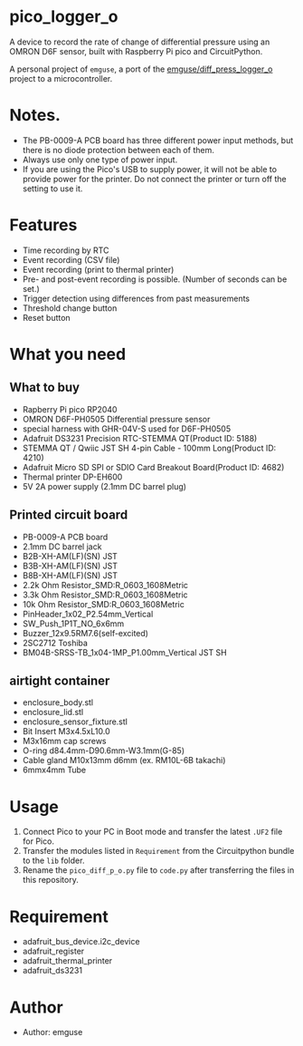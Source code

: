 # pico_logger_o

A device to record the rate of change of differential pressure using an OMRON D6F sensor, built with Raspberry Pi pico and CircuitPython.

A personal project of `emguse`, a port of the [emguse/diff_press_logger_o](https://github.com/emguse/diff_press_logger_o) project to a microcontroller.

# Notes.
- The PB-0009-A PCB board has three different power input methods, but there is no diode protection between each of them.
- Always use only one type of power input.
- If you are using the Pico's USB to supply power, it will not be able to provide power for the printer. Do not connect the printer or turn off the setting to use it.

# Features
- Time recording by RTC
- Event recording (CSV file)
- Event recording (print to thermal printer)
- Pre- and post-event recording is possible. (Number of seconds can be set.)
- Trigger detection using differences from past measurements
- Threshold change button
- Reset button

# What you need

## What to buy
- Rapberry Pi pico RP2040
- OMRON D6F-PH0505 Differential pressure sensor
- special harness with GHR-04V-S used for D6F-PH0505
- Adafruit DS3231 Precision RTC-STEMMA QT(Product ID: 5188)
- STEMMA QT / Qwiic JST SH 4-pin Cable - 100mm Long(Product ID: 4210)
- Adafruit Micro SD SPI or SDIO Card Breakout Board(Product ID: 4682)
- Thermal printer DP-EH600
- 5V 2A power supply (2.1mm DC barrel plug)

## Printed circuit board
- PB-0009-A PCB board
- 2.1mm DC barrel jack
- B2B-XH-AM(LF)(SN) JST
- B3B-XH-AM(LF)(SN) JST
- B8B-XH-AM(LF)(SN) JST
- 2.2k Ohm Resistor_SMD:R_0603_1608Metric
- 3.3k Ohm Resistor_SMD:R_0603_1608Metric
- 10k Ohm Resistor_SMD:R_0603_1608Metric
- PinHeader_1x02_P2.54mm_Vertical
- SW_Push_1P1T_NO_6x6mm
- Buzzer_12x9.5RM7.6(self-excited)
- 2SC2712 Toshiba
- BM04B-SRSS-TB_1x04-1MP_P1.00mm_Vertical JST SH

## airtight container
- enclosure_body.stl
- enclosure_lid.stl
- enclosure_sensor_fixture.stl
- Bit Insert M3x4.5xL10.0
- M3x16mm cap screws
- O-ring d84.4mm-D90.6mm-W3.1mm(G-85)
- Cable gland M10x13mm d6mm (ex. RM10L-6B takachi)
- 6mmx4mm Tube

# Usage

1. Connect Pico to your PC in Boot mode and transfer the latest `.UF2` file for Pico.
1. Transfer the modules listed in `Requirement` from the Circuitpython bundle to the `lib` folder.
1. Rename the `pico_diff_p_o.py` file to `code.py` after transferring the files in this repository.

# Requirement
- adafruit_bus_device.i2c_device
- adafruit_register
- adafruit_thermal_printer
- adafruit_ds3231

# Author

- Author: emguse